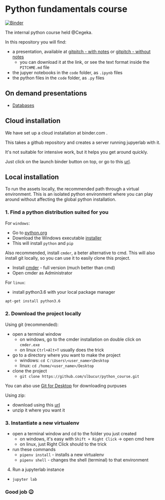 # Python fundamentals course

[![Binder](http://mybinder.org/badge.svg)](http://mybinder.org/v2/gh/slbucur/python_course.git/master?urlpath=lab/)

The internal python course held @Cegeka.

In this repository you will find:
* a presentation, available at [gitpitch - with notes](https://gitpitch.com/slbucur/python_course/master?n=true#/) or
[gitpitch - without notes](https://gitpitch.com/slbucur/python_course/master#/) 
  * you can download it at the link, or see the text format inside the `PITCHME.md` file
* the jupyer notebooks in the `code` folder, as `.ipynb` files
* the python files in the `code` folder, as `.py` files

## On demand presentations

* [Databases](https://gitpitch.com/slbucur/python_course/master?p=presentations/database#/)

## Cloud installation

We have set up a cloud installation at binder.com .

This takes a github repository and creates a server running jupyerlab with it.

It's not suitable for intensive work, but it helps you get around quickly.

Just click on the launch binder button on top, or go to this 
[url](http://mybinder.org/v2/gh/slbucur/python_course.git/master?urlpath=lab/).

## Local installation
To run the assets locally, the recommended path through a virtual environment.
This is an isolated python environment where you can play around without affecting
the global python installation.

### 1. Find a python distribution suited for you

For `windows`:

* Go to [python.org](https://www.python.org/downloads/release/python-365/)
* Download the Windows executable [installer](https://www.python.org/ftp/python/3.6.5/python-3.6.5-amd64.exe)
* This will install `python` and `pip`

Also recommended, install `cmder`, a beter alternative to cmd.
This will also install git locally, so you can use it to easily clone this project.
* Install [cmder](http://cmder.net/) - full version (much better than cmd)
* Open cmder as Administrator

For `linux`:
* install python3.6 with your local package manager
```bash
apt-get install python3.6
```

### 2. Download the project locally

Using git (recommended):
* open a terminal window
  * on windows, go to the cmder installation on double click on `cmder.exe`
  * on linux `Ctrl+Alt+T` usually does the trick
* go to a directory where you want to make the project
  * windows: `cd C:\Users\<user_name>\Desktop`
  * linux: `cd /home/<user_name>/Desktop`
* clone the project
  * `git clone https://github.com/slbucur/python_course.git`

You can also use [Git for Desktop](https://desktop.github.com/)
 for downloading purpuses

Using zip:

* download using this [url](https://github.com/slbucur/python_course/archive/master.zip)
* unzip it where you want it

### 3. Instantiate a new virtualenv

* open a terminal window and cd to the folder you just created
  * on windows, it's easy with `Shift + Right Click` -> open cmd here
  * on linux, just Right Click should to the trick
* run these commands
  * `pipenv install` - installs a new virtualenv
  * `pipenv shell` - changes the shell (terminal) to that environment

4. Run a jupyterlab instance

* `jupyter lab`

### Good job 😉

